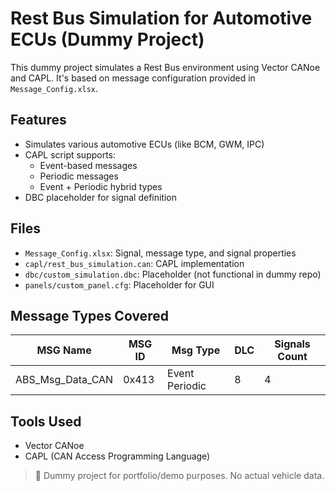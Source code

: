 # Rest Bus Simulation for Automotive ECUs (Dummy Project)

This dummy project simulates a Rest Bus environment using Vector CANoe and CAPL. It's based on message configuration provided in `Message_Config.xlsx`.

## Features
- Simulates various automotive ECUs (like BCM, GWM, IPC)
- CAPL script supports:
  - Event-based messages
  - Periodic messages
  - Event + Periodic hybrid types
- DBC placeholder for signal definition

## Files
- `Message_Config.xlsx`: Signal, message type, and signal properties
- `capl/rest_bus_simulation.can`: CAPL implementation
- `dbc/custom_simulation.dbc`: Placeholder (not functional in dummy repo)
- `panels/custom_panel.cfg`: Placeholder for GUI

## Message Types Covered
| MSG Name       | MSG ID | Msg Type       | DLC | Signals Count |
|----------------|--------|----------------|-----|----------------|
| ABS_Msg_Data_CAN | 0x413 | Event Periodic |  8  |      4         |

## Tools Used
- Vector CANoe
- CAPL (CAN Access Programming Language)

> 🧪 Dummy project for portfolio/demo purposes. No actual vehicle data.
